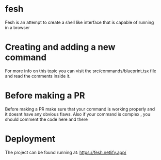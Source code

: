 # fesh

Fesh is an attempt to create a shell like interface that is capable of running in a browser

# Creating and adding a new command

For more info on this topic you can visit the src/commands/blueprint.tsx file and read the comments inside it.

# Before making a PR

Before making a PR make sure that your command is working properly and it doesnt have any obvious flaws. Also if your command is complex , you should comment the code here and there

# Deployment

The project can be found running at: https://fesh.netlify.app/
